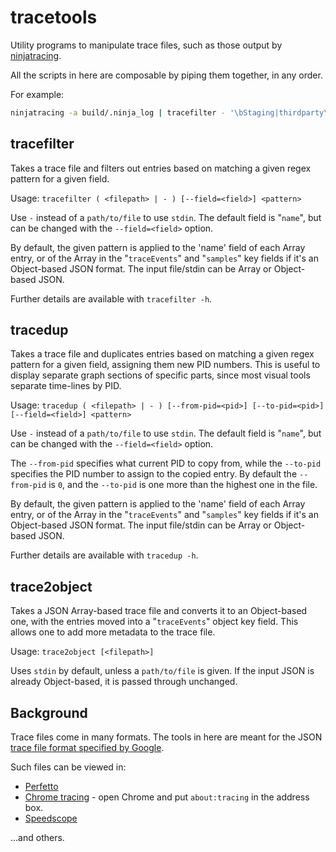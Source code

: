 # tracetools
Utility programs to manipulate trace files, such as those output by [ninjatracing](https://github.com/nico/ninjatracing).

All the scripts in here are composable by piping them together, in any order.

For example:
```bash
ninjatracing -a build/.ninja_log | tracefilter - '\bStaging|thirdparty\b' | trace2object > trace.json
```


## tracefilter

Takes a trace file and filters out entries based on matching a given regex pattern for a given field.

Usage: `tracefilter ( <filepath> | - ) [--field=<field>] <pattern>`

Use `-` instead of a `path/to/file` to use `stdin`. The default field is "`name`", but can
be changed with the `--field=<field>` option.

By default, the given pattern is applied to the 'name' field of each Array
entry, or of the Array in the "`traceEvents`" and "`samples`" key fields if it's
an Object-based JSON format. The input file/stdin can be Array or Object-based JSON.

Further details are available with `tracefilter -h`.


## tracedup

Takes a trace file and duplicates entries based on matching a given regex pattern for a given field,
assigning them new PID numbers. This is useful to display separate graph sections of specific parts,
since most visual tools separate time-lines by PID.

Usage: `tracedup ( <filepath> | - ) [--from-pid=<pid>] [--to-pid=<pid>] [--field=<field>] <pattern>`

Use `-` instead of a `path/to/file` to use `stdin`. The default field is "`name`", but can
be changed with the `--field=<field>` option.

The `--from-pid` specifies what current PID to copy from, while the `--to-pid`
specifies the PID number to assign to the copied entry. By default the `--from-pid`
is `0`, and the `--to-pid` is one more than the highest one in the file.

By default, the given pattern is applied to the 'name' field of each Array
entry, or of the Array in the "`traceEvents`" and "`samples`" key fields if it's
an Object-based JSON format. The input file/stdin can be Array or Object-based JSON.

Further details are available with `tracedup -h`.


## trace2object

Takes a JSON Array-based trace file and converts it to an Object-based one, with the
entries moved into a "`traceEvents`" object key field. This allows one to add more
metadata to the trace file.

Usage: `trace2object [<filepath>]`

Uses `stdin` by default, unless a `path/to/file` is given. If the input JSON is already
Object-based, it is passed through unchanged.


## Background

Trace files come in many formats. The tools in here are meant for the JSON [trace file
format specified by Google](https://docs.google.com/document/d/1CvAClvFfyA5R-PhYUmn5OOQtYMH4h6I0nSsKchNAySU/preview).

Such files can be viewed in:
* [Perfetto](https://ui.perfetto.dev/)
* [Chrome tracing](chrome://tracing/) - open Chrome and put `about:tracing` in the address box.
* [Speedscope](https://www.speedscope.app)

...and others.
